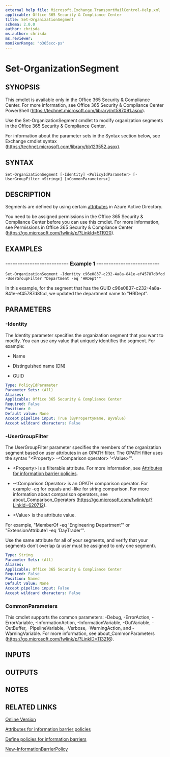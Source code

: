 ```yaml
---
external help file: Microsoft.Exchange.TransportMailControl-Help.xml
applicable: Office 365 Security & Compliance Center
title: Set-OrganizationSegment
schema: 2.0.0
author: chrisda
ms.author: chrisda
ms.reviewer:
monikerRange: "o365scc-ps"
---
```


# Set-OrganizationSegment

## SYNOPSIS
This cmdlet is available only in the Office 365 Security & Compliance Center. For more information, see Office 365 Security & Compliance Center PowerShell (https://technet.microsoft.com/library/mt587091.aspx).

Use the Set-OrganizationSegment cmdlet to modify organization segments in the Office 365 Security & Compliance Center.

For information about the parameter sets in the Syntax section below, see Exchange cmdlet syntax (https://technet.microsoft.com/library/bb123552.aspx).

## SYNTAX

```
Set-OrganizationSegment [-Identity] <PolicyIdParameter> [-UserGroupFilter <String>] [<CommonParameters>]
```

## DESCRIPTION
Segments are defined by using certain [attributes](https://docs.microsoft.com/office365/securitycompliance/information-barriers-attributes) in Azure Active Directory.

You need to be assigned permissions in the Office 365 Security & Compliance Center before you can use this cmdlet. For more information, see Permissions in Office 365 Security & Compliance Center (https://go.microsoft.com/fwlink/p/?LinkId=511920).

## EXAMPLES

### -------------------------- Example 1 --------------------------
```
Set-OrganizationSegment -Identity c96e0837-c232-4a8a-841e-ef45787d8fcd -UserGroupFilter "Department -eq 'HRDept'"
```

In this example, for the segment that has the GUID c96e0837-c232-4a8a-841e-ef45787d8fcd, we updated the department name to "HRDept".

## PARAMETERS

### -Identity
The Identity parameter specifies the organization segment that you want to modify. You can use any value that uniquely identifies the segment. For example:

- Name

- Distinguished name (DN)

- GUID

```yaml
Type: PolicyIdParameter
Parameter Sets: (All)
Aliases:
Applicable: Office 365 Security & Compliance Center
Required: False
Position: 0
Default value: None
Accept pipeline input: True (ByPropertyName, ByValue)
Accept wildcard characters: False
```

### -UserGroupFilter
The UserGroupFilter parameter specifies the members of the organization segment based on user attributes in an OPATH filter. The OPATH filter uses the syntax "\<Property\> -\<Comparison operator\> '\<Value\>'".

- \<Property\> is a filterable attribute. For more information, see [Attributes for information barrier policies](https://docs.microsoft.com/office365/securitycompliance/information-barriers-attributes).

- -\<Comparison Operator\> is an OPATH comparison operator. For example -eq for equals and -like for string comparison. For more information about comparison operators, see about\_Comparison\_Operators (https://go.microsoft.com/fwlink/p/?LinkId=620712).

- \<Value\> is the attribute value.

For example, "MemberOf -eq 'Engineering Department'" or "ExtensionAttribute1 -eq 'DayTrader'".

Use the same attribute for all of your segments, and verify that your segments don't overlap (a user must be assigned to only one segment).

```yaml
Type: String
Parameter Sets: (All)
Aliases:
Applicable: Office 365 Security & Compliance Center
Required: False
Position: Named
Default value: None
Accept pipeline input: False
Accept wildcard characters: False
```

### CommonParameters
This cmdlet supports the common parameters: -Debug, -ErrorAction, -ErrorVariable, -InformationAction, -InformationVariable, -OutVariable, -OutBuffer, -PipelineVariable, -Verbose, -WarningAction, and -WarningVariable. For more information, see about_CommonParameters (https://go.microsoft.com/fwlink/p/?LinkID=113216).

## INPUTS

###  

## OUTPUTS

###  

## NOTES

## RELATED LINKS

[Online Version](https://docs.microsoft.com/powershell/module/exchange/set-organizationsegment)

[Attributes for information barrier policies](https://docs.microsoft.com/office365/securitycompliance/information-barriers-attributes)

[Define policies for information barriers](https://docs.microsoft.com/office365/securitycompliance/information-barriers-policies)

[New-InformationBarrierPolicy](New-InformationBarrierPolicy.md)
